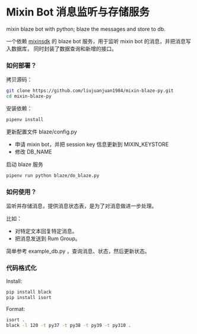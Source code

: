 # Mixin Bot 消息监听与存储服务

mixin blaze bot with python; blaze the messages and store to db.

一个依赖 [mixinsdk](https://pypi.org/project/mixinsdk/0.1.4/) 的 blaze bot 服务，用于监听 mixin bot 的消息，并把消息写入数据库， 同时封装了数据查询和新增的接口。

### 如何部署？

拷贝源码：

```bash
git clone https://github.com/liujuanjuan1984/mixin-blaze-py.git
cd mixin-blaze-py
```


安装依赖：

```bash
pipenv install
```

更新配置文件 blaze/config.py

- 申请 mixin bot，并把 session key 信息更新到 MIXIN_KEYSTORE 
- 修改 DB_NAME

启动 blaze 服务

```bash
pipenv run python blaze/do_blaze.py
```

### 如何使用？

监听并存储消息，提供消息状态表，是为了对消息做进一步处理。

比如：

- 对特定文本回复特定消息。
- 把消息发送到 Rum Group。

简单参考 example_db.py ，查询消息、状态，然后更新状态。

### 代码格式化

Install:

```bash
pip install black
pip install isort
```

Format:

```bash
isort .
black -l 120 -t py37 -t py38 -t py39 -t py310 .

```